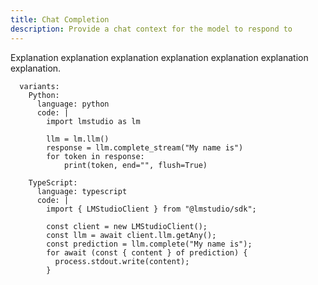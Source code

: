 ```yaml
---
title: Chat Completion
description: Provide a chat context for the model to respond to
---
```


Explanation explanation explanation explanation explanation explanation explanation.

```lms_code_snippet
  variants:
    Python:
      language: python
      code: |
        import lmstudio as lm

        llm = lm.llm()
        response = llm.complete_stream("My name is")
        for token in response:
            print(token, end="", flush=True)

    TypeScript:
      language: typescript
      code: |
        import { LMStudioClient } from "@lmstudio/sdk";

        const client = new LMStudioClient();
        const llm = await client.llm.getAny();
        const prediction = llm.complete("My name is");
        for await (const { content } of prediction) {
          process.stdout.write(content);
        }

```
